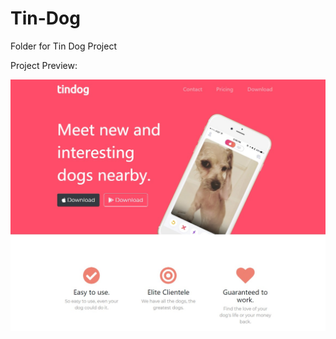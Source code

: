 # Tin-Dog
Folder for Tin Dog Project

Project Preview:

![Project Preview](./images//project-preview.jpg)
